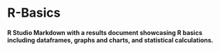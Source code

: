 # R-Basics

#### R Studio Markdown with a results document showcasing R basics including dataframes, graphs and charts, and statistical calculations.

